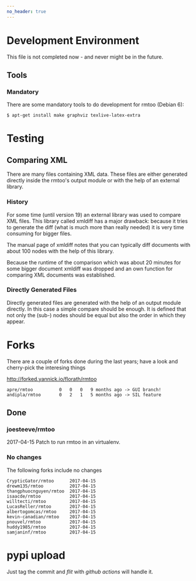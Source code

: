 ```yaml
---
no_header: true
---
```


# Development Environment

This file is not completed now - and never might be in the future.

## Tools

### Mandatory

There are some mandatory tools to do development for rmtoo
(Debian 6):

    $ apt-get install make graphviz texlive-latex-extra

# Testing

## Comparing XML
There are many files containing XML data.  These files are either
generated directly inside the rmtoo's output module or with the
help of an external library.

### History
For some time (until version 19) an external library was used to
compare XML files.  This library called xmldiff has a major
drawback: because it tries to generate the diff (what is much more
than really needed) it is very time consuming for bigger files.

The manual page of xmldiff notes that you can typically diff
documents with about 100 nodes with the help of this library.

Because the runtime of the comparison which was about 20 minutes
for some bigger document xmldiff was dropped and an own
function for comparing XML documents was established.

### Directly Generated Files
Directly generated files are generated with the help of an output
module directly.  In this case a simple compare should be enough.
It is defined that not only the (sub-) nodes should be equal but
also the order in which they appear.

# Forks

There are a couple of forks done during the last years; have a look
and cherry-pick the interesing things

http://forked.yannick.io/florath/rmtoo

    apre/rmtoo          0   0   0   9 months ago -> GUI branch!
    andipla/rmtoo       0   2   1   5 months ago -> SIL feature

## Done

### joesteeve/rmtoo
2017-04-15
Patch to run rmtoo in an virtualenv.

### No changes
The following forks include no changes

    CrypticGator/rmtoo      2017-04-15
    drewm135/rmtoo          2017-04-15
    thangphuocnguyen/rmtoo  2017-04-15
    isaacde/rmtoo           2017-04-15
    willtecti/rmtoo         2017-04-15
    LucasReller/rmtoo       2017-04-15
    albertogomcas/rmtoo     2017-04-15
    kevin-canadian/rmtoo    2017-04-15
    pnouvel/rmtoo           2017-04-15
    huddy1985/rmtoo         2017-04-15
    samjaninf/rmtoo         2017-04-15


# pypi upload

Just tag the commit and *flit* with *github actions* will handle it.
